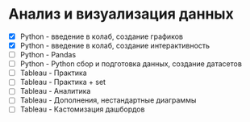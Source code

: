 # Анализ и визуализация данных
- [x] Python - введение в колаб, создание графиков
- [x] Python - введение в колаб, создание интерактивность
- [ ] Python - Pandas
- [ ] Python - Python сбор и подготовка данных, создание датасетов
- [ ] Tableau - Практика
- [ ] Tableau - Практика + set
- [ ] Tableau - Аналитика
- [ ] Tableau - Дополнения, нестандартные диаграммы
- [ ] Tableau - Кастомизация дашбордов
